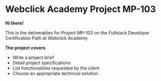 # Webclick Academy Project MP-103

**Hi there!**

This is the deliverables for Project MP-103 on the Fullstack Developer Certification Path at Webclick Academy

**The project covers**

* Write a project brief
* Detail project specifications
* List functionalities requested by the client
* Choose an appropriate technical solution
